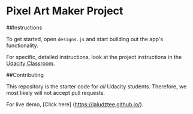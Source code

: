 # Pixel Art Maker Project

##Instructions

To get started, open `designs.js` and start building out the app's functionality.

For specific, detailed instructions, look at the project instructions in the [Udacity Classroom](https://classroom.udacity.com/me).

##Contributing

This repository is the starter code for _all_ Udacity students. Therefore, we most likely will not accept pull requests.

For live demo, [Click here] (https://laludztee.github.io/).
